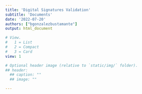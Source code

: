 ```yaml
---
title: 'Digital Signatures Validation'
subtitle: 'Documents'
date: '2022-07-20'
authors: ["bgonzalezbustamante"]
output: html_document

# View.
#   1 = List
#   2 = Compact
#   3 = Card
view: 1

# Optional header image (relative to `static/img/` folder).
## header:
  ## caption: ""
  ## image: ""

---
```

